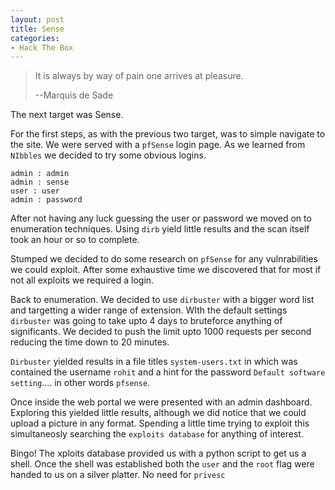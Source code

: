 ```yaml
---
layout: post
title: Sense
categories:
- Hack The Box
---
```


> It is always by way of pain one arrives at pleasure.
>
>--Marquis de Sade 


The next target was Sense.

For the first steps, as with the previous two target, was to simple navigate to the site. We were served with a `pfSense` login page. As we learned from `NIbbles` we decided to try some obvious logins.

```
admin : admin
admin : sense
user : user
admin : password
```
After not having any luck guessing the user or password we moved on to enumeration techniques. Using `dirb` yield little results and the scan itself took an hour or so to complete. 

Stumped we decided to do some research on `pfSense` for any vulnrabilities we could exploit. After some exhaustive time we discovered that for most if not all exploits we required a login.

Back to enumeration. We decided to use `dirbuster` with a bigger word list and targetting a wider range of extension. WIth the default settings `dirbuster` was going to take upto 4 days to bruteforce anything of significants. We decided to push the limit upto 1000 requests per second reducing the time down to 20 minutes.

`Dirbuster` yielded results in a file titles `system-users.txt` in which was contained the username `rohit` and a hint for the password `Default software setting`.... in other words `pfsense`.

Once inside the web portal we were presented with an admin dashboard. Exploring this yielded little results, although we did notice that we could upload a picture in any format. Spending a little time trying to exploit this simultaneosly searching the `exploits database` for anything of interest.

Bingo! The xploits database provided us with a python script to get us a shell. Once the shell was established both the `user` and the `root` flag were handed to us on a silver platter. No need for `privesc`
